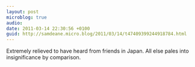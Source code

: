 ```yaml
---
layout: post
microblog: true
audio: 
date: 2011-03-14 22:30:56 +0100
guid: http://samdeane.micro.blog/2011/03/14/t47409399244918784.html
---
```

Extremely relieved to have heard from friends in Japan. All else pales into insignificance by comparison.
